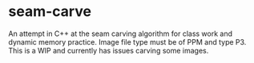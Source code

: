 # seam-carve
An attempt in C++ at the seam carving algorithm for class work and dynamic memory practice. Image file type must be of PPM and type P3.
This is a WIP and currently has issues carving some images.
